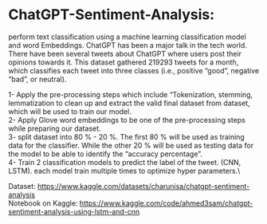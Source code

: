 # ChatGPT-Sentiment-Analysis:
perform text classification using a machine learning classification model and word Embeddings.
ChatGPT has been a major talk in the tech world. There have been several tweets about ChatGPT where users post their opinions towards it. This dataset gathered 219293 tweets for a month, which classifies each tweet into three classes (i.e., positive “good”, negative “bad”, or neutral).

1- Apply the pre-processing steps which include “Tokenization, stemming, lemmatization to clean up and extract the valid final dataset from dataset, which will be used to train our model.\
2- Apply Glove word embeddings to be one of the pre-processing steps while preparing our dataset.\
3-  split dataset into 80 % - 20 %. The first 80 % will be used as training data for the classifier. While the other 20 % will be used as testing data for the model to be able to identify the “accuracy percentage”.\
4- Train 2 classification models to predict the label of the tweet.  (CNN, LSTM). each model train multiple times to optimize hyper parameters.\

Dataset: https://www.kaggle.com/datasets/charunisa/chatgpt-sentiment-analysis \
Notebook on Kaggle: https://www.kaggle.com/code/ahmed3sam/chatgpt-sentiment-analysis-using-lstm-and-cnn
